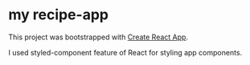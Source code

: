 # my recipe-app

This project was bootstrapped with [Create React App](https://github.com/facebook/create-react-app).

 I used styled-component feature of React for styling  app components.
 
